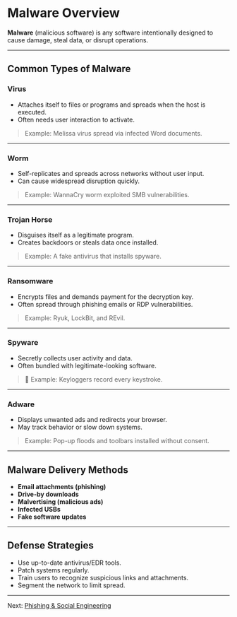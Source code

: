 # Malware Overview

**Malware** (malicious software) is any software intentionally designed to cause damage, steal data, or disrupt operations.

---

## Common Types of Malware

### Virus
- Attaches itself to files or programs and spreads when the host is executed.
- Often needs user interaction to activate.

> Example: Melissa virus spread via infected Word documents.

---

### Worm
- Self-replicates and spreads across networks without user input.
- Can cause widespread disruption quickly.

> Example: WannaCry worm exploited SMB vulnerabilities.

---

### Trojan Horse
- Disguises itself as a legitimate program.
- Creates backdoors or steals data once installed.

> Example: A fake antivirus that installs spyware.

---

### Ransomware
- Encrypts files and demands payment for the decryption key.
- Often spread through phishing emails or RDP vulnerabilities.

> Example: Ryuk, LockBit, and REvil.

---

### Spyware
- Secretly collects user activity and data.
- Often bundled with legitimate-looking software.

> 🧪 Example: Keyloggers record every keystroke.

---

### Adware
- Displays unwanted ads and redirects your browser.
- May track behavior or slow down systems.

>  Example: Pop-up floods and toolbars installed without consent.

---

## Malware Delivery Methods

- **Email attachments (phishing)**
- **Drive-by downloads**
- **Malvertising (malicious ads)**
- **Infected USBs**
- **Fake software updates**

---

## Defense Strategies

- Use up-to-date antivirus/EDR tools.
- Patch systems regularly.
- Train users to recognize suspicious links and attachments.
- Segment the network to limit spread.

---

Next: [Phishing & Social Engineering](phishing-and-social-engineering.md)
